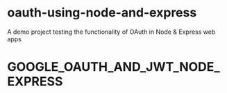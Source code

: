 # oauth-using-node-and-express
A demo project testing the functionality of OAuth in Node &amp; Express web apps
# GOOGLE_OAUTH_AND_JWT_NODE_EXPRESS
